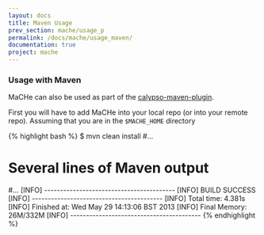 ```yaml
---
layout: docs
title: Maven Usage
prev_section: mache/usage_p
permalink: /docs/mache/usage_maven/
documentation: true
project: mache
---
```


### Usage with Maven

MaCHe can also be used as part of the [calypso-maven-plugin](/docs/calypso-maven-plugin/home).  
  
First you will have to add MaCHe into your local repo (or into your remote repo). Assuming that you are in the `$MACHE_HOME` directory

{% highlight bash %}
$ mvn clean install
#...
# Several lines of Maven output
#...
[INFO] -----------------------------------------
[INFO] BUILD SUCCESS
[INFO] -----------------------------------------
[INFO] Total time: 4.381s
[INFO] Finished at: Wed May 29 14:13:06 BST 2013
[INFO] Final Memory: 26M/332M
[INFO] -----------------------------------------
{% endhighlight %}

